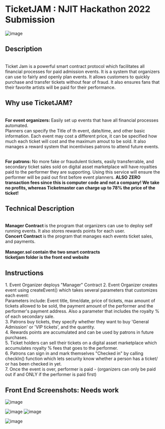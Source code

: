 <h1>TicketJAM : NJIT Hackathon 2022 Submission</h1>

![image](https://user-images.githubusercontent.com/100609687/200203165-95d1684c-5575-499a-bc33-d59dffe391b6.png)




<h2>Description</h2> <br/>
Ticket Jam is a powerful smart contract protocol which facilitates all financial processes for paid admission events. It is a system  that organizers can use to fairly and openly plan events. It allows customers to quickly purchase and transfer tickets without fear of fraud. It also ensures fans that their favorite artists will be paid for their performance.

<br/>
<h2>Why use TicketJAM? </h2> <br/>
<b>For event organizers: </b> Easily set up events that have all financial processes automated. <br/>
Planners can specify the Title of th event, date/time, and other basic information. Each event may cost a different price, it can be specified how much each ticket will cost and the maximum amout to be sold. It also manages a reward system that incentivises patrons to attend future events.<br/> <br/>

<b>For patrons: </b> No more fake or fraudulent tickets, easily transferrable, and secondary ticket sales sold on digital asset marketplace will have royalties paid to the performer they are supporting. Using this service will ensure the performer will be paid out first before event planners. **ALSO** <b> ZERO transaction fees since this is computer code and not a company! We take no profits, whereas Ticketmaster can charge up to 78% the price of the ticket! </b> 

<h2> Technical Description</h2> <br/>
<b> Manager Contract </b> is the program that organizers can use to deploy self running events. It also stores rewards points for each user. <br/>
<b> Concert Contract </b> is the program that manages each events ticket sales, and payments. 
<br/>
<br/>
<b> Manager.sol contain the two smart contracts</b>
<br/>
<b>ticketjam folder is the front end website </b>

<h2> Instructions </h2>
1. Event Organizer deploys "Manager" Contract
2. Event Organizer creates event using createEvent() which takes several parameters that customizes each event: <br/>
Parameters include: Event title, time/date, price of tickets, max amount of tickets allowed to be sold, the payment amount of the performer and the performer's payment address. Also a parameter that includes the royalty % of each secondary sale. <br/>
3. Patrons buy tickets, they specify whether they want to buy 'General Admission' or 'VIP tickets', and the quantity.<br/>
4. Rewards points are accumulated and can be used by patrons in future purchases. <br/>
5. Ticket holders can sell their tickets on a digital asset marketplace which accumulates royalty % fees that goes to the performer.<br/>
6. Patrons can sign in and mark themselves "Checked in" by calling checkIn() function which lets security know whether a person has a ticket/ or has been checked in yet.<br/>
7. Once the event is over, performer is paid - (organizers can only be paid out if and ONLY if the performer is paid first) <br/>

<h2>Front End Screenshots: Needs work </h2>


![image](https://user-images.githubusercontent.com/100609687/200204098-d26a70aa-f6e2-4fc1-ad4e-6a9399f187d9.png)

![image](https://user-images.githubusercontent.com/100609687/200203990-8ac28c98-5177-458b-9c41-1dbc2888897c.png)
![image](https://user-images.githubusercontent.com/100609687/200204058-8b7a7ad2-8a9a-49a5-a4bf-b510d1308155.png)

![image](https://user-images.githubusercontent.com/100609687/200204010-fff493f9-487d-48dd-bcd7-a5228f569f64.png)

